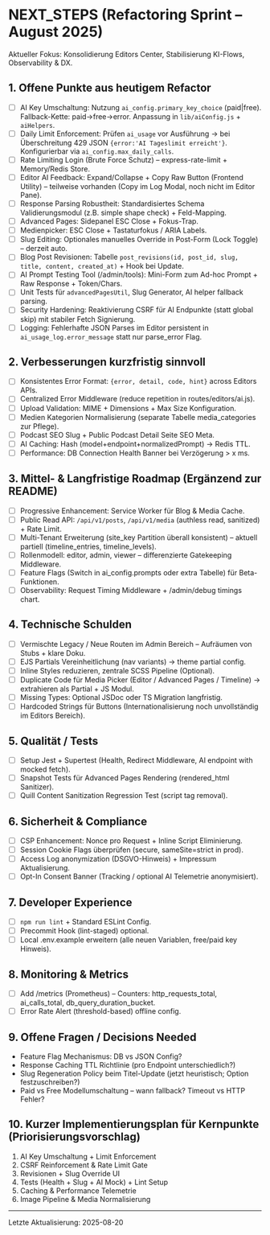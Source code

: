 # NEXT_STEPS (Refactoring Sprint – August 2025)

Aktueller Fokus: Konsolidierung Editors Center, Stabilisierung KI-Flows, Observability & DX.

## 1. Offene Punkte aus heutigem Refactor
- [ ] AI Key Umschaltung: Nutzung `ai_config.primary_key_choice` (paid|free). Fallback-Kette: paid→free→error. Anpassung in `lib/aiConfig.js` + `aiHelpers`.
- [ ] Daily Limit Enforcement: Prüfen `ai_usage` vor Ausführung → bei Überschreitung 429 JSON `{error:'AI Tageslimit erreicht'}`. Konfigurierbar via `ai_config.max_daily_calls`.
- [ ] Rate Limiting Login (Brute Force Schutz) – express-rate-limit + Memory/Redis Store.
- [ ] Editor AI Feedback: Expand/Collapse + Copy Raw Button (Frontend Utility) – teilweise vorhanden (Copy im Log Modal, noch nicht im Editor Pane).
- [ ] Response Parsing Robustheit: Standardisiertes Schema Validierungsmodul (z.B. simple shape check) + Feld-Mapping.
- [ ] Advanced Pages: Sidepanel ESC Close + Fokus-Trap.
- [ ] Medienpicker: ESC Close + Tastaturfokus / ARIA Labels.
- [ ] Slug Editing: Optionales manuelles Override in Post-Form (Lock Toggle) – derzeit auto.
- [ ] Blog Post Revisionen: Tabelle `post_revisions(id, post_id, slug, title, content, created_at)` + Hook bei Update.
- [ ] AI Prompt Testing Tool (/admin/tools): Mini-Form zum Ad-hoc Prompt + Raw Response + Token/Chars.
- [ ] Unit Tests für `advancedPagesUtil`, Slug Generator, AI helper fallback parsing.
- [ ] Security Hardening: Reaktivierung CSRF für AI Endpunkte (statt global skip) mit stabiler Fetch Signierung.
- [ ] Logging: Fehlerhafte JSON Parses im Editor persistent in `ai_usage_log.error_message` statt nur parse_error Flag.

## 2. Verbesserungen kurzfristig sinnvoll
- [ ] Konsistentes Error Format: `{error, detail, code, hint}` across Editors APIs.
- [ ] Centralized Error Middleware (reduce repetition in routes/editors/ai.js).
- [ ] Upload Validation: MIME + Dimensions + Max Size Konfiguration.
- [ ] Medien Kategorien Normalisierung (separate Tabelle media_categories zur Pflege).
- [ ] Podcast SEO Slug + Public Podcast Detail Seite SEO Meta.
- [ ] AI Caching: Hash (model+endpoint+normalizedPrompt) -> Redis TTL.
- [ ] Performance: DB Connection Health Banner bei Verzögerung > x ms.

## 3. Mittel- & Langfristige Roadmap (Ergänzend zur README)
- [ ] Progressive Enhancement: Service Worker für Blog & Media Cache.
- [ ] Public Read API: `/api/v1/posts`, `/api/v1/media` (authless read, sanitized) + Rate Limit.
- [ ] Multi-Tenant Erweiterung (site_key Partition überall konsistent) – aktuell partiell (timeline_entries, timeline_levels).
- [ ] Rollenmodell: editor, admin, viewer – differenzierte Gatekeeping Middleware.
- [ ] Feature Flags (Switch in ai_config.prompts oder extra Tabelle) für Beta-Funktionen.
- [ ] Observability: Request Timing Middleware + /admin/debug timings chart.

## 4. Technische Schulden
- [ ] Vermischte Legacy / Neue Routen im Admin Bereich – Aufräumen von Stubs + klare Doku.
- [ ] EJS Partials Vereinheitlichung (nav variants) → theme partial config.
- [ ] Inline Styles reduzieren, zentrale SCSS Pipeline (Optional).
- [ ] Duplicate Code für Media Picker (Editor / Advanced Pages / Timeline) → extrahieren als Partial + JS Modul.
- [ ] Missing Types: Optional JSDoc oder TS Migration langfristig.
- [ ] Hardcoded Strings für Buttons (Internationalisierung noch unvollständig im Editors Bereich).

## 5. Qualität / Tests
- [ ] Setup Jest + Supertest (Health, Redirect Middleware, AI endpoint with mocked fetch).
- [ ] Snapshot Tests für Advanced Pages Rendering (rendered_html Sanitizer).
- [ ] Quill Content Sanitization Regression Test (script tag removal).

## 6. Sicherheit & Compliance
- [ ] CSP Enhancement: Nonce pro Request + Inline Script Eliminierung.
- [ ] Session Cookie Flags überprüfen (secure, sameSite=strict in prod).
- [ ] Access Log anonymization (DSGVO-Hinweis) + Impressum Aktualisierung.
- [ ] Opt-In Consent Banner (Tracking / optional AI Telemetrie anonymisiert).

## 7. Developer Experience
- [ ] `npm run lint` + Standard ESLint Config.
- [ ] Precommit Hook (lint-staged) optional.
- [ ] Local .env.example erweitern (alle neuen Variablen, free/paid key Hinweis).

## 8. Monitoring & Metrics
- [ ] Add /metrics (Prometheus) – Counters: http_requests_total, ai_calls_total, db_query_duration_bucket.
- [ ] Error Rate Alert (threshold-based) offline config.

## 9. Offene Fragen / Decisions Needed
- Feature Flag Mechanismus: DB vs JSON Config?
- Response Caching TTL Richtlinie (pro Endpoint unterschiedlich?)
- Slug Regeneration Policy beim Titel-Update (jetzt heuristisch; Option festzuschreiben?)
- Paid vs Free Modellumschaltung – wann fallback? Timeout vs HTTP Fehler?

## 10. Kurzer Implementierungsplan für Kernpunkte (Priorisierungsvorschlag)
1. AI Key Umschaltung + Limit Enforcement
2. CSRF Reinforcement & Rate Limit Gate
3. Revisionen + Slug Override UI
4. Tests (Health + Slug + AI Mock) + Lint Setup
5. Caching & Performance Telemetrie
6. Image Pipeline & Media Normalisierung

---
Letzte Aktualisierung: 2025-08-20

